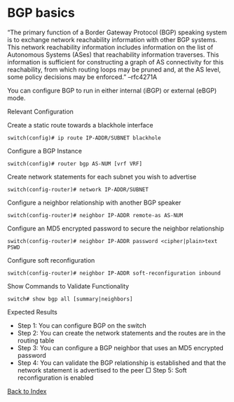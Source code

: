# BGP basics 

“The primary function of a Border Gateway Protocol (BGP) speaking system is to exchange network reachability information with other BGP systems. This network reachability information includes information on the list of Autonomous Systems (ASes) that reachability information traverses. This information is sufficient for constructing a graph of AS connectivity for this reachability, from which routing loops may be pruned and, at the AS level, some policy decisions may be enforced.” –rfc4271A 

You can configure BGP to run in either internal (iBGP) or external (eBGP) mode. 

Relevant Configuration 

Create a static route towards a blackhole interface 

```
switch(config)# ip route IP-ADDR/SUBNET blackhole
```

Configure a BGP Instance 

```
switch(config)# router bgp AS-NUM [vrf VRF]
```

Create network statements for each subnet you wish to advertise 

```
switch(config-router)# network IP-ADDR/SUBNET
```

Configure a neighbor relationship with another BGP speaker 

```
switch(config-router)# neighbor IP-ADDR remote-as AS-NUM
```

Configure an MD5 encrypted password to secure the neighbor relationship 

```
switch(config-router)# neighbor IP-ADDR password <cipher|plain>text PSWD
```

Configure soft reconfiguration 

```
switch(config-router)# neighbor IP-ADDR soft-reconfiguration inbound
```

Show Commands to Validate Functionality 

```
switch# show bgp all [summary|neighbors]
```

Expected Results
 
* Step 1: You can configure BGP on the switch
* Step 2: You can create the network statements and the routes are in the routing table
* Step 3: You can configure a BGP neighbor that uses an MD5 encrypted password
* Step 4: You can validate the BGP relationship is established and that the network statement is advertised to the peer □ Step 5: Soft reconfiguration is enabled

[Back to Index](#index)
